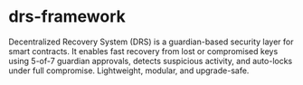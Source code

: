 # drs-framework
Decentralized Recovery System (DRS) is a guardian-based security layer for smart contracts. It enables fast recovery from lost or compromised keys using 5-of-7 guardian approvals, detects suspicious activity, and auto-locks under full compromise. Lightweight, modular, and upgrade-safe.
